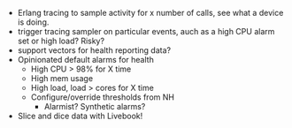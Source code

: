 
- Erlang tracing to sample activity for x number of calls, see what a device is doing.
- trigger tracing sampler on particular events, auch as a high CPU alarm set or high load? Risky?
- support vectors for health reporting data?
- Opinionated default alarms for health
	- High CPU > 98% for X time
	- High mem usage
	- High load, load > cores for X time
	- Configure/override thresholds from NH
		- Alarmist? Synthetic alarms?
- Slice and dice data with Livebook!